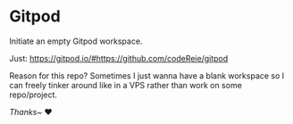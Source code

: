 # Gitpod
Initiate an empty Gitpod workspace.

Just: https://gitpod.io/#https://github.com/codeReie/gitpod

Reason for this repo?
  Sometimes I just wanna have a blank workspace so I can freely tinker around like in a VPS rather than work on some repo/project.
  
*Thanks~* :heart:
